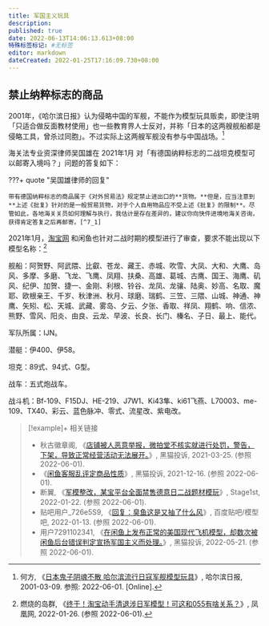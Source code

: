 ```yaml
---
title: 军国主义玩具
description:
published: true
date: 2022-06-13T14:06:13.613+08:00
特殊标签标记: #无标签
editor: markdown
dateCreated: 2022-01-25T17:16:09.730+08:00
---
```


## 禁止纳粹标志的商品

2001年，《哈尔滨日报》认为侵略中国的军舰，不能作为模型玩具贩卖，即使注明「只适合做反面教材使用」也一些教育界人士反对，并称「日本的这两艘舰船都是侵略工具，曾杀过同胞」。不过实际上这两艘军舰没有参与中国战场。[^2833]

[^2833]: 何方, 《[日本鬼子阴魂不散 哈尔滨流行日寇军舰模型玩具](https://web.archive.org/web/20060113003241/http://japan.people.com.cn/2001/03/09/riben20010309_2833.html)》, 哈尔滨日报, 2001-03-09. 参照: 2022-06-01. [Online].

海关法专业资深律师吴国雄在 2021年1月 对「有德国纳粹标志的二战坦克模型可以邮寄入境吗？」问题的答复如下：

???+ quote "吴国雄律师的回复"

    带有德国纳粹标志的商品属于《对外贸易法》规定禁止进出口的**货物。**但是，应当注意到**上述《批复》针对的是一般贸易货物，对于个人自用物品应不受上述《批复》的限制**。尽管如此，各地海关关员如何理解与执行，我估计是存在差异的，建议你向快件进境地海关咨询，获得肯定答复之后再邮寄。[^7_1]

[^7_1]: 吴国雄, 《[有德国纳粹标志的二战坦克模型可以邮寄入境吗？](https://web.archive.org/web/20220121054524/https://www.sohu.com/a/447282317_120064824)》, 搜狐, 2021-01-28. (参照 2022-06-01).

2021年1月，[淘宝网](/website/淘宝网.md) 和闲鱼也针对二战时期的模型进行了审查，要求不能出现以下模型名称：[^8D76XVEwxCu]

[^8D76XVEwxCu]: 燃烧的岛群, 《[终于！淘宝动手清退涉日军模型！可这和055有啥关系？](https://web.archive.org/web/20220601090803/https://history.ifeng.com/c/8D76XVEwxCu)》, 凤凰网, 2022-01-26. (参照 2022-06-01).

舰船：阿贺野、阿武隈、比叡、苍龙、藏王、赤城、吹雪、大凤、大和、大鹰、岛风、多摩、多磨、飞龙、飞鹰、凤翔、扶桑、高雄、葛城、古鹰、国王、海鹰、矶风、纪伊、加贺、捷一、金刚、利根、铃谷、龙凤、龙骧、陆奥、妙高、名取、魔耶、欧根亲王、千岁、秋津洲、秋月、球磨、瑞鹤、三笠、三隈、山城、神通、神鹰、矢矧、松、天城、武藏、雾岛、夕云、夕张、香取、祥凤、翔鹤、响、信浓、熊野、雪风、阳炎、由良、云龙、早波、长良、长门、榛名、子日、最上、能代。

军队所属：IJN。

潜艇：伊400、伊58。

坦克：89式、94式、G型。

战车：五式炮战车。

战斗机：Bf-109、F15DJ、HE-219、J7W1、Ki43隼、ki61飞燕、L70003、me-109、TX40、彩云、蓝色脉冲、零式、流星改、紫电改。

> [!example]+ 相关链接
> + 秋古徽章阁, 《[店铺被人恶意举报，微拍堂不核实就进行处罚，警告，下架，导致正常经营活动无法展开。](https://web.archive.org/web/20220601103210/https://tousu.sina.com.cn/complaint/view/17352689563/)》, 黑猫投诉, 2021-03-25. (参照 2022-06-01).
> + 《[闲鱼客服乱评定商品性质](https://web.archive.org/web/20220601103249/https://tousu.sina.com.cn/complaint/view/17356549963/)》, 黑猫投诉, 2021-12-16. (参照 2022-06-01).
> + 断翼, 《[军模整改，某宝平台全面禁售德意日二战题材模玩](https://web.archive.org/web/20220601091839/https://bbs.saraba1st.com/2b/thread-2048668-1-1.html)》, Stage1st, 2022-01-22. (参照 2022-06-01).
> + 贴吧用户_726e5S9, 《[回复：臭鱼这是又抽了什么风](https://tieba.baidu.com/p/7693549556?pn=4)》, 百度贴吧/模型吧, 2022-01-13. (参照 2022-06-01).
> + 用户7291102341, 《[在闲鱼上发布正常的美国现代飞机模型，却数次被闲鱼后台错误判定宣扬军国主义而处理。](https://web.archive.org/web/20220601103155/https://tousu.sina.com.cn/complaint/view/17352416048/)》, 黑猫投诉, 2022-05-21. (参照 2022-06-01).
